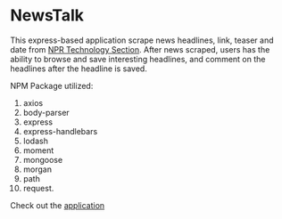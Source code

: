 # NewsTalk

This express-based application scrape news headlines, link, teaser and date from [NPR Technology Section](https://www.npr.org/sections/technology/). After news scraped, users has the ability to browse and save interesting headlines, and comment on the headlines after the headline is saved. 

NPM Package utilized:
1. axios
2. body-parser
3. express
4. express-handlebars
5. lodash
6. moment
7. mongoose
8. morgan
9. path
10. request. 


Check out the [application](https://murmuring-dusk-21457.herokuapp.com)
